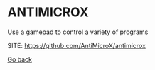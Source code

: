 # ANTIMICROX
 
 Use a gamepad to control a variety of programs
 
 SITE: https://github.com/AntiMicroX/antimicrox

 [Go back](./)
